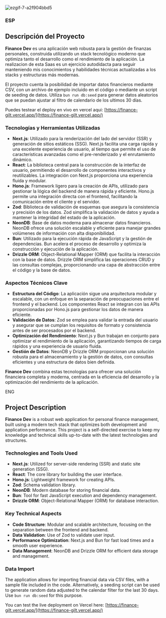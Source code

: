 
![ezgif-7-a2f904bbd5](https://github.com/user-attachments/assets/3662995e-db78-4117-92b2-911728fa2d5b)


### ESP
## Descripción del Proyecto

**Finance Dev** es una aplicación web robusta para la gestión de finanzas personales, construida utilizando un stack tecnológico moderno que optimiza tanto el desarrollo como el rendimiento de la aplicación.
La realizacion de esta Saas es un ejercicio autodidacta para seguir manteniendo mis conocimientos y habilidades técnicas actualizadas a los stacks y estructuras más modernas.

El proyecto cuenta la posibilidad de importar datos financieros mediante CSV, con un archivo de ejemplo incluido en el código o mediante un script de seeding de datos. Utiliza `bun run db:seed` para generar datos aleatorios que se puedan ajustar al filtro de calendario de los ultimos 30 días.

Puedes testear el deploy en vivo en vercel aqui:
[https://finance-gilt.vercel.app/](https://finance-gilt.vercel.app/)

### Tecnologías y Herramientas Utilizadas

- **Next.js**: Utilizado para la renderización del lado del servidor (SSR) y generación de sitios estáticos (SSG). Next.js facilita una carga rápida y una excelente experiencia de usuario, al tiempo que permite el uso de características avanzadas como el pre-renderizado y el enrutamiento dinámico.
- **React**: La biblioteca central para la construcción de la interfaz de usuario, permitiendo el desarrollo de componentes interactivos y reutilizables. La integración con Next.js proporciona una experiencia fluida y modular.
- **Hono.js**: Framework ligero para la creación de APIs, utilizado para gestionar la lógica del backend de manera rápida y eficiente. Hono.js permite una integración directa con el frontend, facilitando la comunicación entre el cliente y el servidor.
- **Zod**: Biblioteca de validación de esquemas que asegura la consistencia y precisión de los datos. Zod simplifica la validación de datos y ayuda a mantener la integridad del estado de la aplicación.
- **NeonDB**: Base de datos moderna para almacenar datos financieros. NeonDB ofrece una solución escalable y eficiente para manejar grandes volúmenes de información con alta disponibilidad.
- **Bun**: Utilizado para la ejecución rápida de JavaScript y la gestión de dependencias. Bun acelera el proceso de desarrollo y optimiza la construcción y ejecución de la aplicación.
- **Drizzle ORM**: Object-Relational Mapper (ORM) que facilita la interacción con la base de datos. Drizzle ORM simplifica las operaciones CRUD y las consultas complejas, proporcionando una capa de abstracción entre el código y la base de datos.

### Aspectos Técnicos Clave

- **Estructura del Código**: La aplicación sigue una arquitectura modular y escalable, con un enfoque en la separación de preocupaciones entre el frontend y el backend. Los componentes React se integran con las APIs proporcionadas por Hono.js para gestionar los datos de manera eficiente.
- **Validación de Datos**: Zod se emplea para validar la entrada del usuario y asegurar que se cumplan los requisitos de formato y consistencia antes de ser procesados por el backend.
- **Optimización del Rendimiento**: Next.js y Bun trabajan en conjunto para optimizar el rendimiento de la aplicación, garantizando tiempos de carga rápidos y una experiencia de usuario fluida.
- **Gestión de Datos**: NeonDB y Drizzle ORM proporcionan una solución robusta para el almacenamiento y la gestión de datos, con consultas eficientes y una estructura de datos bien definida.

**Finance Dev** combina estas tecnologías para ofrecer una solución financiera completa y moderna, centrada en la eficiencia del desarrollo y la optimización del rendimiento de la aplicación.


ENG

## Project Description

**Finance Dev** is a robust web application for personal finance management, built using a modern tech stack that optimizes both development and application performance. This project is a self-directed exercise to keep my knowledge and technical skills up-to-date with the latest technologies and structures.

### Technologies and Tools Used

- **Next.js**: Utilized for server-side rendering (SSR) and static site generation (SSG).
- **React**: The core library for building the user interface.
- **Hono.js**: Lightweight framework for creating APIs.
- **Zod**: Schema validation library.
- **NeonDB**: Modern database for storing financial data.
- **Bun**: Tool for fast JavaScript execution and dependency management.
- **Drizzle ORM**: Object-Relational Mapper (ORM) for database interaction.

### Key Technical Aspects

- **Code Structure**: Modular and scalable architecture, focusing on the separation between the frontend and backend.
- **Data Validation**: Use of Zod to validate user input.
- **Performance Optimization**: Next.js and Bun for fast load times and a smooth user experience.
- **Data Management**: NeonDB and Drizzle ORM for efficient data storage and management.

### Data Import

The application allows for importing financial data via CSV files, with a sample file included in the code. Alternatively, a seeding script can be used to generate random data adjusted to the calendar filter for the last 30 days. Use `bun run db:seed` for this purpose.

You can test the live deployment on Vercel here: [https://finance-gilt.vercel.app/](https://finance-gilt.vercel.app/)
